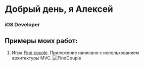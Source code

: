 # Добрый день, я Алексей
### iOS Developer <img height="15" width="15" src="https://cdn.simpleicons.org/Apple/yellow"/>

## Примеры моих работ:

1. Игра [Find couple](https://github.com/BuAleksey/Find-couple.git).
Приложение написано с испольхованием архитектуры MVC.
![FindCouple](https://user-images.githubusercontent.com/97629184/216840451-44d06a1d-4d32-47f3-b5e3-19e30420ea08.gif)
